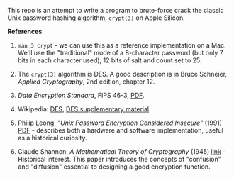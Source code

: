 This repo is an attempt to write a program to brute-force crack the classic
Unix password hashing algorithm, `crypt(3)` on Apple Silicon.

**References**:

1. `man 3 crypt` - we can use this as a reference implementation on a Mac. We'll use the "traditional"
mode of a 8-character password (but only 7 bits in each character used), 12 bits of salt and count
set to 25.

2. The `crypt(3)` algorithm is DES. A good description is in Bruce Schneier, _Applied Cryptography_, 2nd edition, chapter 12.

3. _Data Encryption Standard_, FIPS 46-3, [PDF](https://csrc.nist.gov/files/pubs/fips/46-3/final/docs/fips46-3.pdf).

4. Wikipedia: [DES](https://en.wikipedia.org/wiki/Data_Encryption_Standard), [DES supplementary material](https://en.wikipedia.org/wiki/DES_supplementary_material).

5. Philip Leong, _"Unix Password Encryption Considered Insecure"_ (1991) [PDF](docs/UNIX_Password_Encryption_Considered_Insecure.pdf) - describes both a hardware and software implementation, useful as a historical curiosity.

6. Claude Shannon, _A Mathematical Theory of Cryptography_ (1945) [link](https://www.iacr.org/museum/shannon45.html) - Historical interest. This paper introduces the concepts of "confusion" and "diffusion" essential to designing a good encryption function.